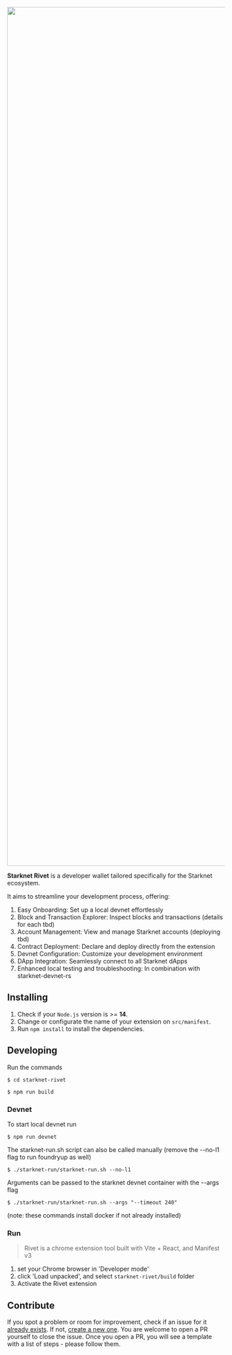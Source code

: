 <!-- logo -->
<p align="center">
  <img width="1990" alt="Group 33" src="https://github.com/0xSpaceShard/starknet-rivet/assets/2848732/612502d7-68d1-4ed5-bcfa-bde1bdda89dc">
</p>

**Starknet Rivet** is a developer wallet tailored specifically for the Starknet ecosystem. 

It aims to streamline your development process, offering:

1. Easy Onboarding: Set up a local devnet effortlessly
2. Block and Transaction Explorer: Inspect blocks and transactions (details for each tbd)
3. Account Management: View and manage Starknet accounts (deploying tbd)
4. Contract Deployment: Declare and deploy directly from the extension
5. Devnet Configuration: Customize your development environment
6. DApp Integration: Seamlessly connect to all Starknet dApps
7. Enhanced local testing and troubleshooting: In combination with starknet-devnet-rs 

## Installing

1. Check if your `Node.js` version is >= **14**.
2. Change or configurate the name of your extension on `src/manifest`.
3. Run `npm install` to install the dependencies.

## Developing

Run the commands

```shell
$ cd starknet-rivet

$ npm run build
```

### Devnet

To start local devnet run

```shell
$ npm run devnet
```

The starknet-run.sh script can also be called manually (remove the --no-l1 flag to run foundryup as well)

```shell
$ ./starknet-run/starknet-run.sh --no-l1
```

Arguments can be passed to the starknet devnet container with the --args flag

```shell
$ ./starknet-run/starknet-run.sh --args "--timeout 240"
```
(note: these commands install docker if not already installed)

### Run

> Rivet is a chrome extension tool built with Vite + React, and Manifest v3

1. set your Chrome browser in 'Developer mode'
2. click 'Load unpacked', and select `starknet-rivet/build` folder
3. Activate the Rivet extension

## Contribute

If you spot a problem or room for improvement, check if an issue for it [already exists](https://github.com/0xSpaceShard/starknet-rivet/issues). If not, [create a new one](https://github.com/0xSpaceShard/starknet-rivet/issues/new). You are welcome to open a PR yourself to close the issue. Once you open a PR, you will see a template with a list of steps - please follow them.
